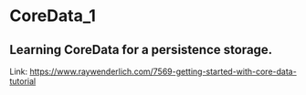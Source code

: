 # CoreData_1
## Learning CoreData for a persistence storage. 
Link: https://www.raywenderlich.com/7569-getting-started-with-core-data-tutorial
